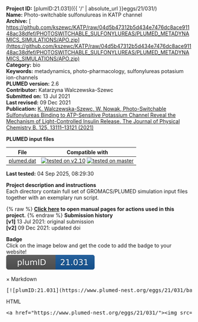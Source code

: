 **Project ID:** [plumID:21.031]({{ '/' | absolute_url }}eggs/21/031/)  
**Name:**  Photo-switchable sulfonulureas in KATP channel  
**Archive:** [ https://github.com/kszewc/KATP/raw/04d5b47312b5d434e7476dc8ace91148ac38dfef/PHOTOSWITCHABLE_SULFONYLUREAS/PLUMED_METADYNAMICS_SIMULATIONS/APO.zip](https://github.com/kszewc/KATP/raw/04d5b47312b5d434e7476dc8ace91148ac38dfef/PHOTOSWITCHABLE_SULFONYLUREAS/PLUMED_METADYNAMICS_SIMULATIONS/APO.zip)  
**Category:**  bio  
**Keywords:**  metadynamics, photo-pharmacology, sulfonylureas potasium ion-channels  
**PLUMED version:**  2.6  
**Contributor:**  Katarzyna Walczewska-Szewc  
**Submitted on:** 13 Jul 2021  
**Last revised:** 09 Dec 2021  
**Publication:** [K. Walczewska-Szewc, W. Nowak, Photo-Switchable Sulfonylureas Binding to ATP-Sensitive Potassium Channel Reveal the Mechanism of Light-Controlled Insulin Release. The Journal of Physical Chemistry B. 125, 13111–13121 (2021)](http://dx.doi.org/10.1021/acs.jpcb.1c07292)  
  
**PLUMED input files**  
  
| File     | Compatible with |  
|:--------:|:--------:|  
| [plumed.dat](./data/plumed.dat.md) |  [![tested on v2.10](https://img.shields.io/badge/v2.10-passing-green.svg)](data/plumed.dat.plumed.stderr) [![tested on master](https://img.shields.io/badge/master-passing-green.svg)](data/plumed.dat.plumed_master.stderr) |  
  
**Last tested:**  04 Sep 2025, 08:29:30
  
**Project description and instructions**  
Each directory contain full set of GROMACS/PLUMED simulation input files together with an exemplary run script. 

  
{% raw %}
<b><a href="https://www.plumed.org/doc-master/user-doc/html/actionlist/?actions=METAD,PRINT,DISTANCE,LOWER_WALLS,COM,WHOLEMOLECULES,UNITS,UPPER_WALLS" target="_blank">Click here</a> to open manual pages for actions used in this project.</b>
{% endraw %}
**Submission history**  
**[v1]** 13 Jul 2021: original submission  
**[v2]** 09 Dec 2021: updated doi  
  
**Badge**  
Click on the image below and get the code to add the badge to your website!  
<img src="./badge.svg" alt="plumeDnest:21.031" id="myBtn" class="badge">
<div id="myModal" class="modal">
  <div class="modal-content">
    <span class="close">&times;</span>
    Markdown<pre>[![plumID:21.031](https://www.plumed-nest.org/eggs/21/031/badge.svg)](https://www.plumed-nest.org/eggs/21/031/)</pre>
    HTML<pre>&lt;a href="https://www.plumed-nest.org/eggs/21/031/"&gt;&lt;img src="https://www.plumed-nest.org/eggs/21/031/badge.svg" alt="plumID:21.031"&gt;&lt;/a&gt;</pre>
  </div>
</div>
